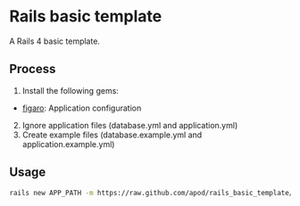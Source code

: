 # Rails basic template

A Rails 4 basic template.

## Process
1. Install the following gems:
  - [figaro](https://github.com/laserlemon/figaro): Application configuration

2. Ignore application files (database.yml and application.yml)
3. Create example files (database.example.yml and application.example.yml)


## Usage
```sh
rails new APP_PATH -m https://raw.github.com/apod/rails_basic_template/master/template.rb
```
